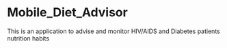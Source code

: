 # Mobile_Diet_Advisor
This is an application to advise and monitor HIV/AIDS and Diabetes patients nutrition habits
